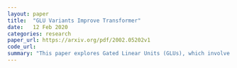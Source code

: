 ```yaml
---
layout: paper
title:  "GLU Variants Improve Transformer"
date:   12 Feb 2020
categories: research
paper_url: https://arxiv.org/pdf/2002.05202v1
code_url: 
summary: "This paper explores Gated Linear Units (GLUs), which involve the component-wise product of two linear projections, with one undergoing a sigmoid function. The authors investigate GLU variants by substituting the sigmoid with other nonlinear or linear functions within the Transformer model's feed-forward sublayers. They find that certain variants outperform the conventional ReLU or GELU activations in terms of quality."
---
```


